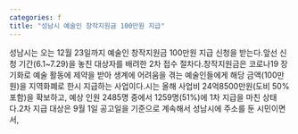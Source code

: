 ```yaml
---
categories: f
title: "성남시 예술인 창작지원금 100만원 지급"
---
```

성남시는 오는 12월 23일까지 예술인 창작지원금 100만원 지급 신청을 받는다.앞선 신청 기간(6.1~7.29)을 놓친 대상자를 배려한 2차 접수 절차다.창작지원금은 코로나19 장기화로 예술 활동에 제약을 받아 생계에 어려움을 겪는 예술인들에게 해당 금액(100만원)을 지역화폐로 한시 지급하는 사업이다.시는 올해 사업비 24억8500만원(도비 50% 포함)을 확보하고, 예상 인원 2485명 중에서 1259명(51%)에 1차 지급을 마친 상태다.2차 지급 대상은 9월 1일 공고일을 기준으로 계속해서 성남시에 주소를 둔 시민이면서,
